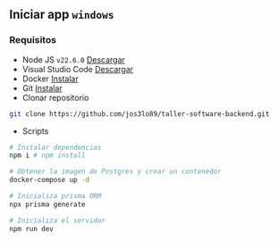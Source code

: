 ## Iniciar app `windows`
### Requisitos
- Node JS `v22.6.0` [Descargar](https://nodejs.org/en/download/prebuilt-installer)
- Visual Studio Code [Descargar](https://code.visualstudio.com/)
- Docker [Instalar](https://www.docker.com/)
- Git [Instalar](https://git-scm.com/downloads)
- Clonar repositorio
```bash
git clone https://github.com/jos3lo89/taller-software-backend.git
```
- Scripts
```bash
# Instalar dependencias
npm i # npm install

# Obtener la imagen de Postgres y crear un contenedor
docker-compose up -d

# Inicializa prisma ORM
npx prisma generate

# Inicializa el servidor
npm run dev
```
